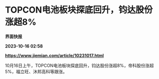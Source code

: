 # TOPCON电池板块探底回升，钧达股份涨超8%
**界面快报**

**2023-10-16 02:58**

**https://www.jiemian.com/article/10231017.html**

10月16日上午，TOPCON电池板块探底回升，钧达股份涨超8%，帝科股份涨超5%，福立旺、沐邦高科等跟涨。